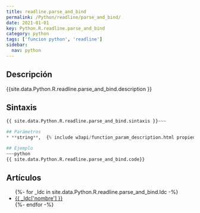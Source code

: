 ```yaml
---
title: readline.parse_and_bind
permalink: /Python/readline/parse_and_bind/
date: 2021-01-01
key: Python.R.readline.parse_and_bind
category: python
tags: ['funcion python', 'readline']
sidebar: 
  nav: python
---
```


## Descripción
{{site.data.Python.R.readline.parse_and_bind.description }}

## Sintaxis
~~~python
{{ site.data.Python.R.readline.parse_and_bind.sintaxis }}~~~

## Parámetros
* **string**,  {% include w3api/function_param_description.html propiedad=site.data.Python.R.readline.parse_and_bind valor="string" %}

## Ejemplo
~~~python
{{ site.data.Python.R.readline.parse_and_bind.code}}
~~~

## Artículos
<ul>
{%- for _ldc in site.data.Python.R.readline.parse_and_bind.ldc -%}
   <li>
       <a href="{{_ldc['url'] }}">{{ _ldc['nombre'] }}</a>
   </li>
{%- endfor -%}
</ul>
